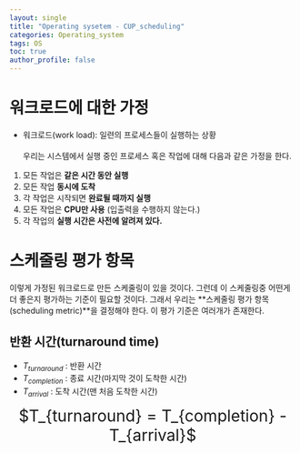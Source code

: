 ```yaml
---
layout: single
title: "Operating sysetem - CUP_scheduling"
categories: Operating_system
tags: OS
toc: true
author_profile: false
---
```


# 워크로드에 대한 가정

* 워크로드(work load): 일련의 프로세스들이 실행하는 상황<br><br>
우리는 시스템에서 실행 중인 프로세스 혹은 작업에 대해 다음과 같은 가정을 한다.
1. 모든 작업은 **같은 시간 동안 실행**
2. 모든 작업 **동시에 도착**
3. 각 작업은 시작되면 **완료될 때까지 실행**
4. 모든 작업은 **CPU만 사용** (입출력을 수행하지 않는다.)
5. 각 작업의 **실행 시간은 사전에 알려져 있다.**

# 스케줄링 평가 항목

이렇게 가정된 워크로드로 만든 스케줄링이 있을 것이다. 그런데 이 스케줄링중 어떤게 더 좋은지 평가하는 기준이 필요할 것이다. 그래서 우리는 **스케줄링 평가 항목(scheduling metric)**을 결정해야 한다. 이 평가 기준은 여러개가 존재한다.<br>

## 반환 시간(turnaround time)
* $T_{turnaround}$ : 반환 시간
* $T_{completion}$ : 종료 시간(마지막 것이 도착한 시간)
* $T_{arrival}$ : 도착 시간(맨 처음 도착한 시간)

<center><span style="font-size:200%"> $T_{turnaround} = T_{completion} - T_{arrival}$ </span></center>